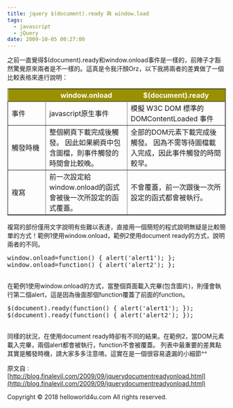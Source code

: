 ```yaml
---
title: jquery $(document).ready 與 window.load
tags:
  - javascript
  - jQuery
date: 2009-10-05 00:27:00
---
```


之前一直覺得$(document).ready和window.onload事件是一樣的，前陣子才豁然驚覺原來兩者是不一樣的。這真是令我汗顏Orz，以下我將兩者的差異做了一個比較表格來進行說明：
<style><!--#table1 th {background-color: #999000;color: #ffffff;text-align:center;border: 1px;}--></style>
<table id="table1" border="1" cellspacing="0" cellpadding="0"><tbody><tr><th width="70"></th><th>window.onload</th><th>$(document).ready</th></tr><tr><td width="70">事件</td><td>javascript原生事件</td><td>模擬 W3C DOM 標準的 DOMContentLoaded 事件</td></tr><tr><td width="70">觸發時機</td><td>整個網頁下載完成後觸發。 因此如果網頁中包含圖檔，則事件觸發的時間會比較晚。</td><td>全部的DOM元素下載完成後觸發。 因為不需等待圖檔載入完成，因此事件觸發的時間較早。</td></tr><tr><td width="70">複寫</td><td>前一次設定給window.onload的函式會被後一次所設定的函式覆蓋。</td><td>不會覆蓋，前一次跟後一次所設定的函式都會被執行。</td></tr></tbody></table>

複寫的部份僅用文字說明有些難以表達，直接用一個簡短的程式說明無疑是比較簡單的方式！範例1使用window.onload，範例2使用document ready的方式，說明兩者的不同。

<pre class="brush: js;">
window.onload=function() { alert('alert1'); };
window.onload=function() { alert('alert2'); };

</pre>

在範例1使用window.onload的方式，當整個頁面載入完畢(包含圖片)，則僅會執行第二個alert，這是因為後面那個function覆蓋了前面的function。

<pre class="brush: js;">
$(document).ready(function() { alert('alert1'); });
$(document).ready(function() { alert('alert2'); });

</pre>

同樣的狀況，在使用document ready時卻有不同的結果。在範例2，當DOM元素載入完畢，兩個alert都會被執行，function不會被覆蓋。 列表中最重要的差異點其實是觸發時機，請大家多多注意唷。這實在是一個很容易遺漏的小細節^^ 

原文自 : [http://blog.finalevil.com/2009/09/jquerydocumentreadyonload.html](http://blog.finalevil.com/2009/09/jquerydocumentreadyonload.html)
<div class="blogger-post-footer">Copyright © 2018 helloworld4u.com All rights reserved.</div>